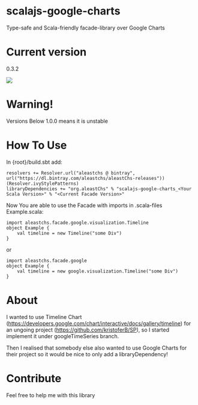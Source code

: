 # scalajs-google-charts
Type-safe and Scala-friendly facade-library over Google Charts

# Current version
0.3.2

<a href='https://bintray.com/aleastchs/aleastChs-releases/scalajs-google-charts/0.2.13/link'><img src='https://api.bintray.com/packages/aleastchs/aleastChs-releases/scalajs-google-charts/images/download.svg?version=0.2.13'></a>

# Warning!
Versions Below 1.0.0 means it is unstable

# How To Use
In {root}/build.sbt add:
```
resolvers += Resolver.url("aleastchs @ bintray", url("https://dl.bintray.com/aleastchs/aleastChs-releases"))(Resolver.ivyStylePatterns)
libraryDependencies += "org.aleastChs" % "scalajs-google-charts_<Your Scala Version>" % "<Current Facade Version>"
```

Now You are able to use the Facade with imports in .scala-files
Example.scala:
```
import aleastchs.facade.google.visualization.Timeline
object Example {
    val timeline = new Timeline("some Div")
}
```

or

```
import aleastchs.facade.google
object Example {
    val timeline = new google.visualization.Timeline("some Div")
}
```

# About 
I wanted to use Timeline Chart (https://developers.google.com/chart/interactive/docs/gallery/timeline) 
for an ungoing project (https://github.com/kristoferB/SP), 
so I started implement it under googleTimeSeries branch.

Then I realised that somebody else also wanted to use Google Charts 
for their project so it would be nice to only add a libraryDependency!

# Contribute
Feel free to help me with this library
